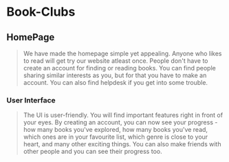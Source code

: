 # Book-Clubs
## HomePage
> We have made the homepage simple yet appealing. 
> Anyone who likes to read will get try our website atleast once. 
> People don't have to create an account for finding or reading books.
> You can find people sharing similar interests as you, but for that you have to make an account.
> You can also find helpdesk if you get into some trouble.
### User Interface
> The UI is user-friendly. You will find important features right in front of your eyes.
> By creating an account, you can now see your progress - how many books you've explored, how many books you've read, which ones 
  are in your favourite list, which genre is close to your heart, and many other exciting things.
> You can also make friends with other people and you can see their progress too.

